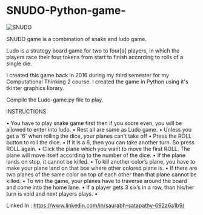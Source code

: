 # SNUDO-Python-game-
![SNUDO](https://user-images.githubusercontent.com/75023861/200263257-7648866c-cd66-49d8-96d9-bc968fdb06ac.png)

SNUDO game is a combination of snake and ludo game.

Ludo is a strategy board game for two to four[a] players, in which the players race their four tokens from start to finish according to rolls of a single die.

I created this game back in 2016 during my third semester for my Computational Thinking 2 course. I created the game in Python using it's tkinter graphics library.

Compile the Ludo-game.py file to play.

INSTRUCTIONS

•	You have to play snake game first then if you score even, you will be allowed to enter into ludo.
•	Rest all are same as Ludo game.
•	Unless you get a '6' when rolling the dice, your planes can't take off
•	Press the ROLL button to roll the dice.
•	If it is a 6, then you can take another turn. So press ROLL again.
•	Click the plane which you want to move the first ROLL. The plane will move itself according to the number of the dice.
•	If the plane lands on stop, it cannot be killed.
•	To kill another color’s plane, you have to make your plane land on that box where other colored plane is.
•	If there are two planes of the same color on top of each other than that plane cannot be killed.
•	To win the game, your planes have to traverse around the board and come into the home lane.
•	If a player gets 3 six’s in a row, than his/her turn is void and next players plays.
•	

Linked In : https://www.linkedin.com/in/saurabh-satapathy-692a6a1b9/
